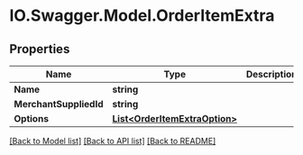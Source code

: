# IO.Swagger.Model.OrderItemExtra
## Properties

Name | Type | Description | Notes
------------ | ------------- | ------------- | -------------
**Name** | **string** |  | [optional] 
**MerchantSuppliedId** | **string** |  | [optional] 
**Options** | [**List&lt;OrderItemExtraOption&gt;**](OrderItemExtraOption.md) |  | [optional] 

[[Back to Model list]](../README.md#documentation-for-models) [[Back to API list]](../README.md#documentation-for-api-endpoints) [[Back to README]](../README.md)

